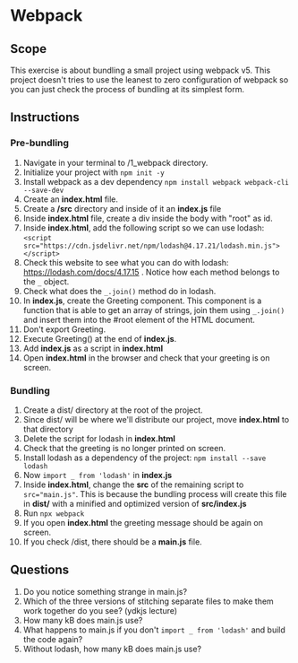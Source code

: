 # Webpack

## Scope

This exercise is about bundling a small project using webpack v5. This project doesn't tries to use the leanest to zero configuration of webpack so you can just check the process of bundling at its simplest form.

## Instructions

### Pre-bundling

1. Navigate in your terminal to /1_webpack directory.
2. Initialize your project with `npm init -y`
3. Install webpack as a dev dependency `npm install webpack webpack-cli --save-dev`
4. Create an **index.html** file.
5. Create a **/src** directory and inside of it an **index.js** file
6. Inside **index.html** file, create a div inside the body with "root" as id.
7. Inside **index.html**, add the following script so we can use lodash: `<script src="https://cdn.jsdelivr.net/npm/lodash@4.17.21/lodash.min.js"></script>`
8. Check this website to see what you can do with lodash: https://lodash.com/docs/4.17.15 . Notice how each method belongs to the `_` object.
9. Check what does the `_.join()` method do in lodash.
10. In **index.js**, create the Greeting component. This component is a function that is able to get an array of strings, join them using `_.join()` and insert them into the #root element of the HTML document.
11. Don't export Greeting.
12. Execute Greeting() at the end of **index.js**.
13. Add **index.js** as a script in **index.html**
14. Open **index.html** in the browser and check that your greeting is on screen.

### Bundling

1. Create a dist/ directory at the root of the project.
2. Since dist/ will be where we'll distribute our project, move **index.html** to that directory
3. Delete the script for lodash in **index.html**
4. Check that the greeting is no longer printed on screen.
5. Install lodash as a dependency of the project: `npm install --save lodash`
6. Now `import _ from 'lodash'` in **index.js**
7. Inside **index.html**, change the **src** of the remaining script to `src="main.js"`. This is because the bundling process will create this file in **dist/** with a minified and optimized version of **src/index.js**
8. Run `npx webpack`
9. If you open **index.html** the greeting message should be again on screen.
10. If you check /dist, there should be a **main.js** file.

## Questions

1. Do you notice something strange in main.js?
2. Which of the three versions of stitching separate files to make them work together do you see? (ydkjs lecture)
3. How many kB does main.js use?
4. What happens to main.js if you don't `import _ from 'lodash'` and build the code again?
5. Without lodash, how many kB does main.js use?
